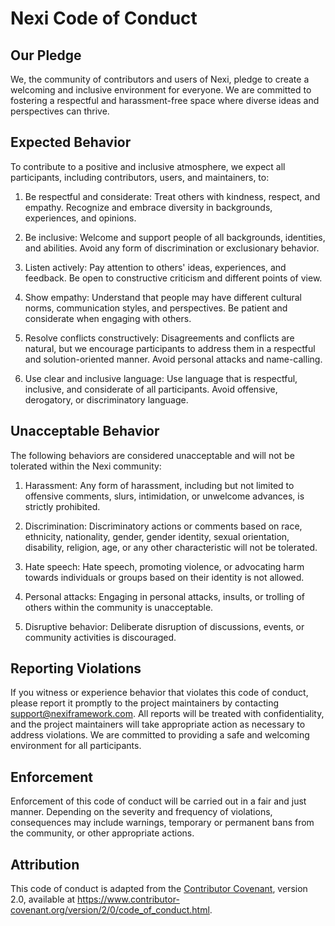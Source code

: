 # Nexi Code of Conduct

## Our Pledge

We, the community of contributors and users of Nexi, pledge to create a welcoming and inclusive environment for everyone. We are committed to fostering a respectful and harassment-free space where diverse ideas and perspectives can thrive.

## Expected Behavior

To contribute to a positive and inclusive atmosphere, we expect all participants, including contributors, users, and maintainers, to:

1. Be respectful and considerate: Treat others with kindness, respect, and empathy. Recognize and embrace diversity in backgrounds, experiences, and opinions.

2. Be inclusive: Welcome and support people of all backgrounds, identities, and abilities. Avoid any form of discrimination or exclusionary behavior.

3. Listen actively: Pay attention to others' ideas, experiences, and feedback. Be open to constructive criticism and different points of view.

4. Show empathy: Understand that people may have different cultural norms, communication styles, and perspectives. Be patient and considerate when engaging with others.

5. Resolve conflicts constructively: Disagreements and conflicts are natural, but we encourage participants to address them in a respectful and solution-oriented manner. Avoid personal attacks and name-calling.

6. Use clear and inclusive language: Use language that is respectful, inclusive, and considerate of all participants. Avoid offensive, derogatory, or discriminatory language.

## Unacceptable Behavior

The following behaviors are considered unacceptable and will not be tolerated within the Nexi community:

1. Harassment: Any form of harassment, including but not limited to offensive comments, slurs, intimidation, or unwelcome advances, is strictly prohibited.

2. Discrimination: Discriminatory actions or comments based on race, ethnicity, nationality, gender, gender identity, sexual orientation, disability, religion, age, or any other characteristic will not be tolerated.

3. Hate speech: Hate speech, promoting violence, or advocating harm towards individuals or groups based on their identity is not allowed.

4. Personal attacks: Engaging in personal attacks, insults, or trolling of others within the community is unacceptable.

5. Disruptive behavior: Deliberate disruption of discussions, events, or community activities is discouraged.

## Reporting Violations

If you witness or experience behavior that violates this code of conduct, please report it promptly to the project maintainers by contacting [support@nexiframework.com](support@nexiframework.com).
All reports will be treated with confidentiality, and the project maintainers will take appropriate action as necessary to address violations. We are committed to providing a safe and welcoming environment for all participants.

## Enforcement

Enforcement of this code of conduct will be carried out in a fair and just manner. Depending on the severity and frequency of violations, consequences may include warnings, temporary or permanent bans from the community, or other appropriate actions.

## Attribution

This code of conduct is adapted from the [Contributor Covenant](https://www.contributor-covenant.org), version 2.0, available at https://www.contributor-covenant.org/version/2/0/code_of_conduct.html.
